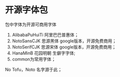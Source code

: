 # 开源字体包
包中字体为开源可商用字体
1. AlibabaPuHuiTi 阿里巴巴普惠体；
2. NotoSansCJK 思源黑体 google版本，开源免费商用；
3. NotoSerifCJK 思源宋体 google版本，开源免费商用；
4. HanaMinB 花园明朝 生僻字字体;
5. common为常用字体；


No Tofu，Noto 名字源于此；